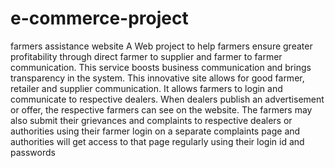 # e-commerce-project
farmers assistance website
A Web project to help farmers ensure greater profitability through direct farmer
to supplier and farmer to farmer communication.
This service boosts business communication and brings transparency in the
system.
This innovative site allows for good farmer, retailer and supplier communication.
It allows farmers to login and communicate to respective dealers. When dealers
publish an advertisement or offer, the respective farmers can see on the website.
The farmers may also submit their grievances and complaints to respective
dealers or authorities using their farmer login on a separate complaints page and
authorities will get access to that page regularly using their login id and
passwords
